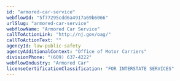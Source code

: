 ```yaml
---
id: "armored-car-service"
webflowId: "5f77295cdd6a4917a69b6066"
urlSlug: "armored-car-service"
webflowName: "Armored Car Service"
callToActionLink: "http://nj.gov/oag/"
callToActionText: ""
agencyId: law-public-safety
agencyAdditionalContext: "Office of Motor Carriers"
divisionPhone: "(609) 637-4222"
webflowIndustry: "Armored Car"
licenseCertificationClassification: "FOR INTERSTATE SERVICES"
---
```

